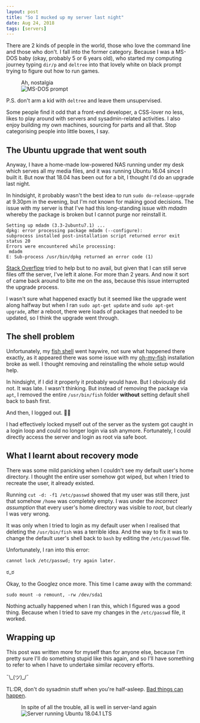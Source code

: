 ```yaml
---
layout: post
title: "So I mucked up my server last night"
date: Aug 24, 2018
tags: [servers]
---
```

There are 2 kinds of people in the world, those who love the command line and those who don't. I fall into the former category. Because I was a MS-DOS baby (okay, probably 5 or 6 years old), who started my computing journey typing `dir/p` and `deltree` into that lovely white on black prompt trying to figure out how to run games.

<figure>
    <figcaption>Ah, nostalgia</figcaption>
    <img src="{{ site.url }}/assets/images/posts/server-upgrade-fail/ms-dos.png" alt="MS-DOS prompt"/>
</figure>

P.S. don't arm a kid with `deltree` and leave them unsupervised.

Some people find it odd that a front-end developer, a CSS-lover no less, likes to play around with servers and sysadmin-related activities. I also enjoy building my own machines, sourcing for parts and all that. Stop categorising people into little boxes, I say.

## The Ubuntu upgrade that went south

Anyway, I have a home-made low-powered NAS running under my desk which serves all my media files, and it was running Ubuntu 16.04 since I built it. But now that 18.04 has been out for a bit, I thought I'd do an upgrade last night.

In hindsight, it probably wasn't the best idea to run `sudo do-release-upgrade` at 9.30pm in the evening, but I'm not known for making good decisions. The issue with my server is that I've had this long-standing issue with *mdadm* whereby the package is broken but I cannot purge nor reinstall it.

<pre><code class="language-bash">Setting up mdadm (3.3-2ubuntu7.1) ...
dpkg: error processing package mdadm (--configure):
subprocess installed post-installation script returned error exit status 20
Errors were encountered while processing:
 mdadm
E: Sub-process /usr/bin/dpkg returned an error code (1)</code></pre>

[Stack Overflow](https://askubuntu.com/questions/786356/broken-package-but-cannot-purge-or-reinstall-it) tried to help but to no avail, but given that I can still serve files off the server, I've left it alone. For more than 2 years. And now it sort of came back around to bite me on the ass, because this issue interrupted the upgrade process.

I wasn't sure what happened exactly but it seemed like the upgrade went along halfway but when I ran `sudo apt-get update` and `sudo apt-get upgrade`, after a reboot, there were loads of packages that needed to be updated, so I think the upgrade went through.

## The shell problem

Unfortunately, my [fish shell](https://fishshell.com/) went haywire, not sure what happened there exactly, as it appeared there was some issue with my [oh-my-fish](https://github.com/oh-my-fish/oh-my-fish) installation broke as well. I thought removing and reinstalling the whole setup would help.

In hindsight, if I did it properly it probably would have. But I obviously did not. It was late. I wasn't thinking. But instead of removing the package via `apt`, I removed the entire `/usr/bin/fish` folder **without** setting default shell back to bash first.

And then, I logged out. <span class="emoji" role="img" tabindex="0" aria-label="person facepalming">&#x1F926;&#x200D;&#x2640;&#xFE0F;</span>

I had effectively locked myself out of the server as the system got caught in a login loop and could no longer login via ssh anymore. Fortunately, I could directly access the server and login as root via safe boot.

## What I learnt about recovery mode

There was some mild panicking when I couldn't see my default user's home directory. I thought the entire user somehow got wiped, but when I tried to recreate the user, it already existed.

Running `cut -d: -f1 /etc/passwd` showed that my user was still there, just that somehow `/home` was completely empty. I was under the *incorrect assumption* that every user's home directory was visible to *root*, but clearly I was very wrong.

It was only when I tried to login as my default user when I realised that deleting the `/usr/bin/fish` was a terrible idea. And the way to fix it was to change the default user's shell back to `bash` by editing the `/etc/passwd` file.

Unfortunately, I ran into this error:

<pre><code class="language-bash">cannot lock /etc/passwd; try again later.</code></pre>

<span class="kaomoji">ಠ_ಠ</span>

Okay, to the Googlez once more. This time I came away with the command:

<pre><code class="language-bash">sudo mount -o remount, -rw /dev/sda1</code></pre>

Nothing actually happened when I ran this, which I figured was a good thing. Because when I tried to save my changes in the `/etc/passwd` file, it worked.

## Wrapping up

This post was written more for myself than for anyone else, because I'm pretty sure I'll do something stupid like this again, and so I'll have something to refer to when I have to undertake similar recovery efforts.

<span class="kaomoji">¯\\\_(ツ)_/¯</span>

TL:DR, don't do sysadmin stuff when you're half-asleep. [Bad things can happen](https://www.reddit.com/r/gitlab/comments/5rd8ek/gitlab_database_incident_writeup/).

<figure>
    <figcaption>In spite of all the trouble, all is well in server-land again</figcaption>
    <img srcset="{{ site.url }}/assets/images/posts/server-upgrade-fail/ubuntu-480.png 480w, {{ site.url }}/assets/images/posts/server-upgrade-fail/ubuntu-640.png 640w, {{ site.url }}/assets/images/posts/server-upgrade-fail/ubuntu-960.png 960w, {{ site.url }}/assets/images/posts/server-upgrade-fail/ubuntu-1280.png 1280w" sizes="(max-width: 400px) 100vw, (max-width: 960px) 75vw, 640px" src="{{ site.url }}/assets/images/posts/server-upgrade-fail/ubuntu-640.png" alt="Server running Ubuntu 18.04.1 LTS" />
</figure>
